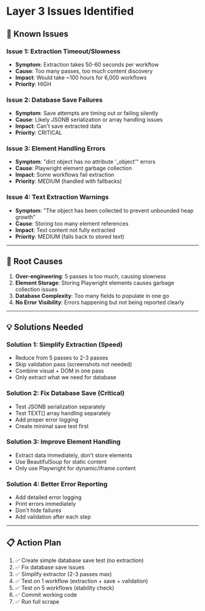 # Layer 3 Issues Identified

## 🚨 **Known Issues**

### **Issue 1: Extraction Timeout/Slowness**
- **Symptom**: Extraction takes 50-60 seconds per workflow
- **Cause**: Too many passes, too much content discovery
- **Impact**: Would take ~100 hours for 6,000 workflows
- **Priority**: HIGH

### **Issue 2: Database Save Failures**
- **Symptom**: Save attempts are timing out or failing silently
- **Cause**: Likely JSONB serialization or array handling issues
- **Impact**: Can't save extracted data
- **Priority**: CRITICAL

### **Issue 3: Element Handling Errors**
- **Symptom**: "dict object has no attribute '_object'" errors
- **Cause**: Playwright element garbage collection
- **Impact**: Some workflows fail extraction
- **Priority**: MEDIUM (handled with fallbacks)

### **Issue 4: Text Extraction Warnings**
- **Symptom**: "The object has been collected to prevent unbounded heap growth"
- **Cause**: Storing too many element references
- **Impact**: Text content not fully extracted
- **Priority**: MEDIUM (falls back to stored text)

---

## 🎯 **Root Causes**

1. **Over-engineering**: 5 passes is too much, causing slowness
2. **Element Storage**: Storing Playwright elements causes garbage collection issues
3. **Database Complexity**: Too many fields to populate in one go
4. **No Error Visibility**: Errors happening but not being reported clearly

---

## 💡 **Solutions Needed**

### **Solution 1: Simplify Extraction (Speed)**
- Reduce from 5 passes to 2-3 passes
- Skip validation pass (screenshots not needed)
- Combine visual + DOM in one pass
- Only extract what we need for database

### **Solution 2: Fix Database Save (Critical)**
- Test JSONB serialization separately
- Test TEXT[] array handling separately
- Add proper error logging
- Create minimal save test first

### **Solution 3: Improve Element Handling**
- Extract data immediately, don't store elements
- Use BeautifulSoup for static content
- Only use Playwright for dynamic/iframe content

### **Solution 4: Better Error Reporting**
- Add detailed error logging
- Print errors immediately
- Don't hide failures
- Add validation after each step

---

## 📋 **Action Plan**

1. ✅ Create simple database save test (no extraction)
2. ✅ Fix database save issues
3. ✅ Simplify extractor (2-3 passes max)
4. ✅ Test on 1 workflow (extraction + save + validation)
5. ✅ Test on 5 workflows (stability check)
6. ✅ Commit working code
7. ✅ Run full scrape


